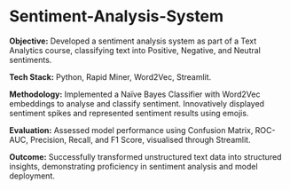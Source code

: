 # Sentiment-Analysis-System

**Objective:** Developed a sentiment analysis system as part of a Text Analytics course, classifying text into Positive, Negative, and Neutral sentiments.

**Tech Stack:** Python, Rapid Miner, Word2Vec, Streamlit.

**Methodology:** Implemented a Naïve Bayes Classifier with Word2Vec embeddings to analyse and classify sentiment. Innovatively displayed sentiment spikes and represented sentiment results using emojis.

**Evaluation:** Assessed model performance using Confusion Matrix, ROC-AUC, Precision, Recall, and F1 Score, visualised through Streamlit.

**Outcome:** Successfully transformed unstructured text data into structured insights, demonstrating proficiency in sentiment analysis and model deployment.
